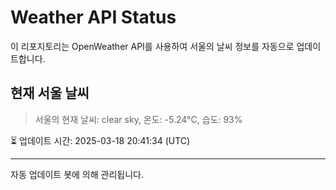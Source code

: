 
# Weather API Status

이 리포지토리는 OpenWeather API를 사용하여 서울의 날씨 정보를 자동으로 업데이트합니다.

## 현재 서울 날씨
> 서울의 현재 날씨: clear sky, 온도: -5.24°C, 습도: 93%

⏳ 업데이트 시간: 2025-03-18 20:41:34 (UTC)

---
자동 업데이트 봇에 의해 관리됩니다.
